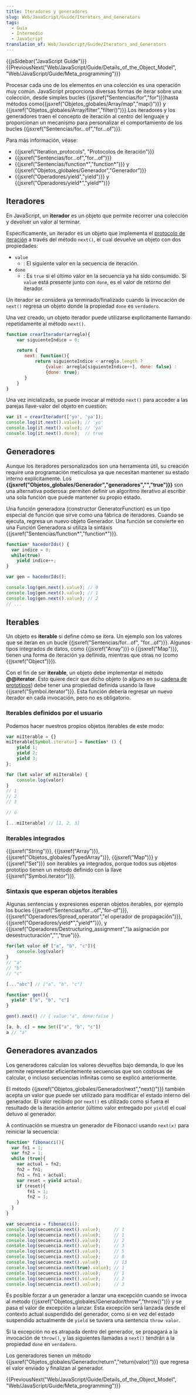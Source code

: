 ```yaml
---
title: Iteradores y generadores
slug: Web/JavaScript/Guide/Iterators_and_Generators
tags:
  - Guía
  - Intermedio
  - JavaScript
translation_of: Web/JavaScript/Guide/Iterators_and_Generators
---
```

{{jsSidebar("JavaScript Guide")}} {{PreviousNext("Web/JavaScript/Guide/Details_of_the_Object_Model", "Web/JavaScript/Guide/Meta_programming")}}

Procesar cada uno de los elementos en una colección es una operación muy común. JavaScript proporciona diversas formas de iterar sobre una colección, desde simples bucles {{jsxref("Sentencias/for","for")}}[](/es/docs/Web/JavaScript/Reference/Statements/for)hasta métodos como[](/es/docs/Web/JavaScript/Reference/Statements/for){{jsxref("Objetos_globales/Array/map","map()")}} y {{jsxref("Objetos_globales/Array/filter","filter()")}}.[](/es/docs/Web/JavaScript/Reference/Statements/for)Los iteradores y los generadores traen el concepto de iteración al centro del lenguaje y proporcionan un mecanismo para personalizar el comportamiento de los bucles {{jsxref("Sentencias/for...of","for...of")}}.

Para más información, véase:

- {{jsxref("Iteration_protocols", "Protocolos de iteración")}}
- {{jsxref("Sentencias/for...of","for...of")}}
- {{jsxref("Sentencias/function*","function*")}} y {{jsxref("Objetos_globales/Generador","Generador")}}
- {{jsxref("Operadores/yield","yield")}} y {{jsxref("Operadores/yield*","yield*")}}

## Iteradores

En JavaScript, un **iterador** es un objeto que permite recorrer una colección y devolver un valor al terminar.

Específicamente, un iterador es un objeto que implementa el [protocolo de iteración](/es/docs/Web/JavaScript/Reference/Iteration_protocols#The_iterator_protocol) a través del método `next()`, el cual devuelve un objeto con dos propiedades:

- `value`
  - : El siguiente valor en la secuencia de iteración.
- `done`
  - : Es `true` si el último valor en la secuencia ya ha sido consumido. Si `value` está presente junto con `done`, es el valor de retorno del iterador.

Un iterador se considera ya terminado/finalizado cuando la invocación de `next()` regresa un objeto donde la propiedad `done` es `verdadero`.

Una vez creado, un objeto iterador puede utilizarse explícitamente llamando repetidamente al método `next()`.

```js
function crearIterador(arreglo){
    var siguienteIndice = 0;

    return {
       next: function(){
           return siguienteIndice < arreglo.length ?
               {value: arreglo[siguienteIndice++], done: false} :
               {done: true};
       }
    }
}
```

Una vez inicializado, se puede invocar al método `next()` para acceder a las parejas llave-valor del objeto en cuestión:

```js
var it = crearIterador(['yo', 'ya']);
console.log(it.next().value); // 'yo'
console.log(it.next().value); // 'ya'
console.log(it.next().done);  // true
```

## Generadores

Aunque los iteradores personalizados son una herramienta útil, su creación require una programación meticulosa ya que necesitan mantener su estado interno explícitamente. Los **{{jsxref("Objetos_globales/Generador","generadores","","true")}}** son una alternativa poderosa: permiten definir un algoritmo iterativo al escribir una sola función que puede mantener su propio estado.

Una función generadora (constructor GeneratorFunction) es un tipo especial de función que sirve como una fábrica de iteradores. Cuando se ejecuta, regresa un nuevo objeto Generador. Una función se convierte en una Función Generadora si utiliza la sintáxis {{jsxref("Sentencias/function*","function*")}}.

```js
function* hacedorIds() {
  var indice = 0;
  while(true)
    yield indice++;
}

var gen = hacedorIds();

console.log(gen.next().value); // 0
console.log(gen.next().value); // 1
console.log(gen.next().value); // 2
// ...
```

## Iterables

Un objeto es **iterable** si define cómo se itera. Un ejemplo son los valores que se iteran en un bucle {{jsxref("Sentencias/for...of", "for...of")}}. Algunos tipos integrados de datos, como {{jsxref("Array")}} o {{jsxref("Map")}}, tienen una forma de iteración ya definida, mientras que otras no (como {{jsxref("Object")}}).

Con el fin de ser **iterable**, un objeto debe implementar el método **@@iterator**. Esto quiere decir que dicho objeto (o alguno en su [cadena de prototipos](/es/docs/Web/JavaScript/Herencia_y_la_cadena_de_protipos)) debe tener una propiedad definida usando la llave {{jsxref("Symbol.iterator")}}. Esta función debería regresar un nuevo iterador en cada invocación, pero no es obligatorio.

### Iterables definidos por el usuario

Podemos hacer nuestros propios objetos iterables de este modo:

```js
var miIterable = {}
miIterable[Symbol.iterator] = function* () {
    yield 1;
    yield 2;
    yield 3;
};

for (let valor of miIterable) {
    console.log(valor)
}
// 1
// 2
// 3

// ó

[...miIterable] // [1, 2, 3]
```

### Iterables integrados

{{jsxref("String")}}, {{jsxref("Array")}}, {{jsxref("Objetos_globales/TypedArray")}}, {{jsxref("Map")}} y {{jsxref("Set")}} son iterables ya integrados, porque todos sus objetos prototipo tienen un método definido con la llave {{jsxref("Symbol.iterator")}}.

### Sintaxis que esperan objetos iterables

Algunas sentencias y expresiones esperan objetos iterables, por ejemplo los bucles {{jsxref("Sentencias/for...of","for-of")}}, {{jsxref("Operadores/Spread_operator","el operador de propagación")}}, {{jsxref("Operadores/yield*","yield*")}}, y {{jsxref("Operadores/Destructuring_assignment","la asignación por desestructuración","","true")}}.

```js
for(let valor of ["a", "b", "c"]){
    console.log(valor)
}
// "a"
// "b"
// "c"

[..."abc"] // ["a", "b", "c"]

function* gen(){
  yield* ["a", "b", "c"]
}

gen().next() // { value:"a", done:false }

[a, b, c] = new Set(["a", "b", "c"])
a // "a"
```

## Generadores avanzados

Los generadores calculan los valores devueltos bajo demanda, lo que les permite representar eficientemente secuencias que son costosas de calcular, o incluso secuencias infinitas como se explicó anteriormente.

El método {{jsxref("Objetos_globales/Generador/next","next()")}} también acepta un valor que puede ser utilizado para modificar el estado interno del generador. El valor recibido por `next()` es utilizado como si fuera el resultado de la iteración anterior (último valor entregado por `yield`) el cual detuvo al generador.

A continuación se muestra un generador de Fibonacci usando `next(x)` para reiniciar la secuencia:

```js
function* fibonacci(){
  var fn1 = 1;
  var fn2 = 1;
  while (true){
    var actual = fn2;
    fn2 = fn1;
    fn1 = fn1 + actual;
    var reset = yield actual;
    if (reset){
        fn1 = 1;
        fn2 = 1;
    }
  }
}

var secuencia = fibonacci();
console.log(secuencia.next().value);     // 1
console.log(secuencia.next().value);     // 1
console.log(secuencia.next().value);     // 2
console.log(secuencia.next().value);     // 3
console.log(secuencia.next().value);     // 5
console.log(secuencia.next().value);     // 8
console.log(secuencia.next().value);     // 13
console.log(secuencia.next(true).value); // 1
console.log(secuencia.next().value);     // 1
console.log(secuencia.next().value);     // 2
console.log(secuencia.next().value);     // 3
```

Es posible forzar a un generador a lanzar una excepción cuando se invoca al método {{jsxref("Objetos_globales/Generador/throw","throw()")}} y se pasa el valor de excepción a lanzar. Esta excepción será lanzada desde el contexto actual suspendido del generador, como si en vez del estado suspendido actualmente de `yield` se tuviera una sentencia `throw valor`.

Si la excepción no es atrapada dentro del generador, se propagará a la invocación de `throw()`, y las siguientes llamadas a `next()` tendrán a la propiedad `done` en `verdadero`.

Los generadores tienen un método {{jsxref("Objetos_globales/Generador/return","return(valor)")}} que regresa el valor enviado y finalizan al generador.

{{PreviousNext("Web/JavaScript/Guide/Details_of_the_Object_Model", "Web/JavaScript/Guide/Meta_programming")}}
